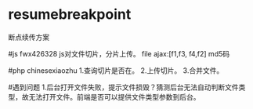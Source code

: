 # resumebreakpoint
断点续传方案

#js fwx426328
js对文件切片，分片上传。
file
ajax:[f1,f3,     f4,f2]
md5码

#php chinesexiaozhu
1.查询切片是否在。
2.上传切片。
3.合并文件。

#遇到问题
1.后台打开文件失败，提示文件损毁？猜测后台无法自动判断文件类型，故无法打开文件。前端是否可以提供文件类型参数到后台。
